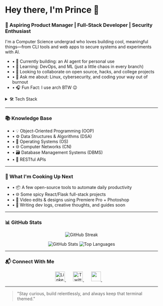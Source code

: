 # Hey there, I'm Prince 👋

### 🚀 Aspiring Product Manager | Full-Stack Developer | Security Enthusiast

I'm a Computer Science undergrad who loves building cool, meaningful things—from CLI tools and web apps to secure systems and experiments with AI.

- • 🔭 Currently building: an AI agent for personal use
- • 🌱 Learning: DevOps, and ML (just a little chaos in every branch)
- • 👯 Looking to collaborate on open source, hacks, and college projects
- • 💬 Ask me about: Linux, cybersecurity, and coding your way out of burnout
- • 🎧 Fun Fact: I use arch BTW 😉

<details>
<summary>🛠️ Tech Stack</summary>

### 🚀 Languages
<p>
  <img alt="Python" src="https://img.shields.io/badge/Python-3776AB.svg?logo=python&logoColor=white" />
  <img alt="JavaScript" src="https://img.shields.io/badge/JavaScript-F7DF1E.svg?logo=javascript&logoColor=black" />
  <img alt="TypeScript" src="https://img.shields.io/badge/TypeScript-3178C6.svg?logo=typescript&logoColor=white" />
  <img alt="C++" src="https://img.shields.io/badge/C++-00599C.svg?logo=c%2B%2B&logoColor=white" />
  <img alt="Java" src="https://img.shields.io/badge/Java-007396.svg?logo=java&logoColor=white" />
  <img alt="HTML" src="https://img.shields.io/badge/HTML-E34F26.svg?logo=html5&logoColor=white" />
  <img alt="CSS" src="https://img.shields.io/badge/CSS-1572B6.svg?logo=css3&logoColor=white" />
  <img alt="Markdown" src="https://img.shields.io/badge/Markdown-000000.svg?logo=markdown&logoColor=white" />
</p>

### 🧰 Frameworks & Libraries
<p>
  <img alt="React" src="https://img.shields.io/badge/React-20232a.svg?logo=react&logoColor=%2361DAFB" />
  <img alt="Node.js" src="https://img.shields.io/badge/Node.js-43853D.svg?logo=node.js&logoColor=white" />
  <img alt="Express.js" src="https://img.shields.io/badge/Express.js-000000.svg?logo=express&logoColor=white" />
  <img alt="Flask" src="https://img.shields.io/badge/Flask-000000.svg?logo=flask&logoColor=white" />
  <img alt="FastAPI" src="https://img.shields.io/badge/FastAPI-009688.svg?logo=fastapi&logoColor=white" />
  <img alt="Tailwind CSS" src="https://img.shields.io/badge/Tailwind_CSS-38B2AC.svg?logo=tailwind-css&logoColor=white" />
  <img alt="Bootstrap" src="https://img.shields.io/badge/Bootstrap-7952B3.svg?logo=bootstrap&logoColor=white" />
  <img alt="NumPy" src="https://img.shields.io/badge/Numpy-013243.svg?logo=numpy&logoColor=white" />
  <img alt="Pandas" src="https://img.shields.io/badge/Pandas-150458.svg?logo=pandas&logoColor=white" />
  <img alt="Matplotlib" src="https://img.shields.io/badge/Matplotlib-11557c.svg?logo=matplotlib&logoColor=white" />
</p>

### 🗄️ Databases & Backend
<p>
  <img alt="MySQL" src="https://img.shields.io/badge/MySQL-00f.svg?logo=mysql&logoColor=white" />
  <img alt="MongoDB" src="https://img.shields.io/badge/MongoDB-4ea94b.svg?logo=mongodb&logoColor=white" />
  <img alt="SQLite" src="https://img.shields.io/badge/SQLite-07405e.svg?logo=sqlite&logoColor=white" />
  <img alt="Redis" src="https://img.shields.io/badge/Redis-DC382D.svg?logo=redis&logoColor=white" />
  <img alt="Firebase" src="https://img.shields.io/badge/Firebase-039BE5.svg?logo=Firebase&logoColor=white" />
</p>

### ☁️ Cloud & DevOps
<p>
  <img alt="Docker" src="https://img.shields.io/badge/Docker-2496ED.svg?logo=docker&logoColor=white" />
  <img alt="AWS" src="https://img.shields.io/badge/AWS-FF9900.svg?logo=amazon-aws&logoColor=white" />
  <img alt="Heroku" src="https://img.shields.io/badge/Heroku-430098.svg?logo=heroku&logoColor=white" />
  <img alt="Vercel" src="https://img.shields.io/badge/Vercel-000000.svg?logo=vercel&logoColor=white" />
  <img alt="Git" src="https://img.shields.io/badge/Git-F05033.svg?logo=git&logoColor=white" />
  <img alt="GitHub" src="https://img.shields.io/badge/GitHub-100000.svg?logo=github&logoColor=white" />
  <img alt="GitHub Actions" src="https://img.shields.io/badge/GitHub%20Actions-2671E5.svg?logo=githubactions&logoColor=white" />
</p>

### 🔧 Tools & Software
<p>
  <img alt="VS Code" src="https://img.shields.io/badge/VS_Code-007ACC.svg?logo=visual-studio-code&logoColor=white" />
  <img alt="Postman" src="https://img.shields.io/badge/Postman-FF6C37.svg?logo=postman&logoColor=white" />
  <img alt="Linux" src="https://img.shields.io/badge/Linux-FCC624.svg?logo=linux&logoColor=black" />
  <img alt="Bash" src="https://img.shields.io/badge/Bash-4EAA25.svg?logo=gnubash&logoColor=white" />
  <img alt="Excel" src="https://img.shields.io/badge/Excel-217346.svg?logo=microsoft-excel&logoColor=white" />
</p>

### 🎨 Creative & Visual Tools
<p>
  <img alt="Adobe Photoshop" src="https://img.shields.io/badge/Adobe%20Photoshop-31A8FF?logo=adobephotoshop&logoColor=white" />
  <img alt="Premiere Pro" src="https://img.shields.io/badge/PREMIERE%20PRO-9999FF.svg?logo=Adobe-Premiere-Pro&logoColor=white" />
  <img alt="After Effects" src="https://img.shields.io/badge/AFTER%20EFFECTS-9999FF.svg?logo=Adobe-After-Effects&logoColor=white" />
  <img alt="Audacity" src="https://img.shields.io/badge/AUDACITY-0000CC.svg?logo=audacity&logoColor=white" />
  <img alt="Figma" src="https://img.shields.io/badge/FIGMA-F24E1E.svg?logo=figma&logoColor=white" />
  <img alt="Canva" src="https://img.shields.io/badge/CANVA-00C4CC.svg?logo=canva&logoColor=white" />
  <img alt="Photopea" src="https://img.shields.io/badge/PHOTOPEA-18A497.svg?logo=photopea&logoColor=white" />
  <img alt="OBS Studio" src="https://img.shields.io/badge/OBS%20STUDIO-302E31.svg?logo=obs-studio&logoColor=white" />
</p>
</details>

---

### 📚 Knowledge Base
- • 💡 Object-Oriented Programming (OOP)
- • ⚙️ Data Structures & Algorithms (DSA)
- • 🧵 Operating Systems (OS)
- • 🌐 Computer Networks (CN)
- • 🗃️ Database Management Systems (DBMS)
- • 🧩 RESTful APIs

---

### 🚀 What I'm Cooking Up Next
- • 📦 A few open-source tools to automate daily productivity
- • 🌐 Some spicy React/Flask full-stack projects
- • 🎥 Video edits & designs using Premiere Pro + Photoshop
- • 💭 Writing dev logs, creative thoughts, and guides soon

---

### 📊 GitHub Stats
<p align="center">
  <img src="https://streak-stats.demolab.com?user=Prince1Github&theme=tokyonight&hide_border=true&date_format=j%20M%5B%20Y%5D" alt="GitHub Streak" />
</p>

<p align="center">
  <img src="https://github-readme-stats.vercel.app/api?username=Prince1Github&show_icons=true&theme=tokyonight&hide_border=true" alt="GitHub Stats" />
  <img src="https://github-readme-stats.vercel.app/api/top-langs/?username=Prince1Github&layout=compact&theme=tokyonight&hide_border=true" alt="Top Languages" />
</p>

---

### 📬 Connect With Me
<p align="center">
  <a href="https://www.linkedin.com/in/prince-lenka/">
    <img width="32px" alt="LinkedIn" title="LinkedIn" src="https://i.imgur.com/yRpa1dQ.png"/>
  </a>
  &#8287;&#8287;&#8287;&#8287;&#8287;
  <a href="https://twitter.com/princeL505">
    <img width="32px" alt="Twitter" title="Twitter" src="https://i.imgur.com/AixJgnm.png"/>
  </a>
  &#8287;&#8287;&#8287;&#8287;&#8287;
  <a href="https://discord.gg/742039657738666083" alt="Discord" title="Dev Pro Tips Discord Server">
    <img width="32px" src="https://i.imgur.com/OViZO8J.png"/>
  </a>
  &#8287;&#8287;&#8287;&#8287;&#8287;
</p>

---

> "Stay curious, build relentlessly, and always keep that terminal themed."

